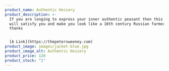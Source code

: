 ```yaml
---
product_name: Authentic Hosiery
product_description: >-
  If you are longing to express your inner authentic peasant then this overcoat
  will satisfy you and make you look like a 16th century Russian farmer good job
  thanks


  [A Link](https://thepetersweeney.com)
product_image: images/jacket-blue.jpg
product_image_alt: Authentic Hosiery
product_price: 120
product_stock: "1"
---
```

